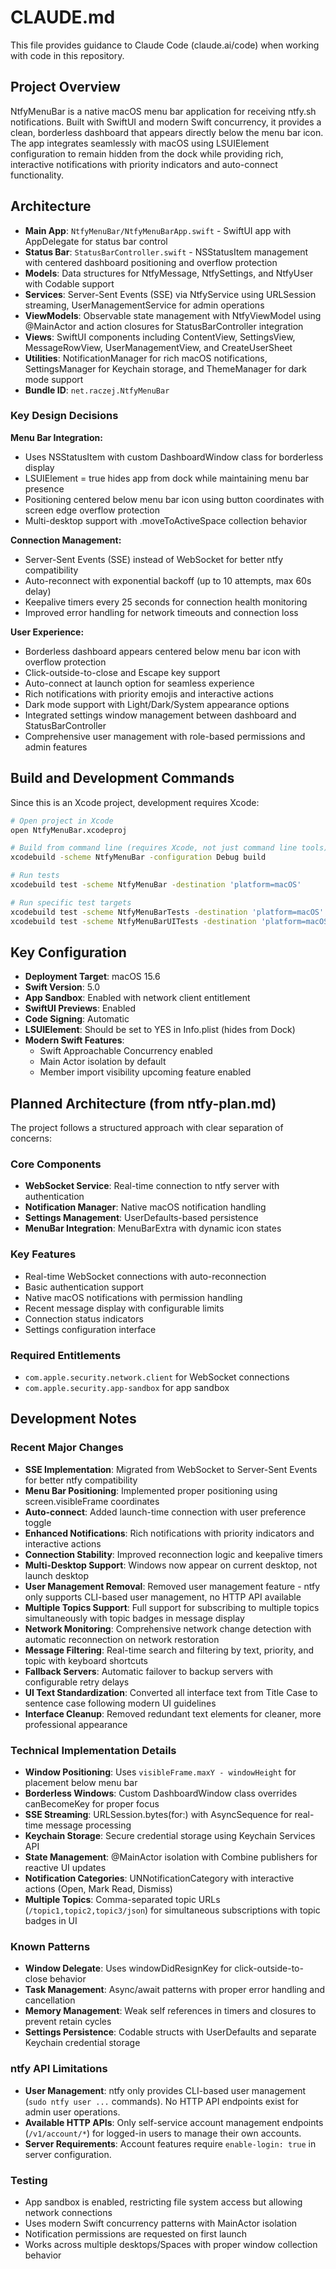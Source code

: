# CLAUDE.md

This file provides guidance to Claude Code (claude.ai/code) when working with code in this repository.

## Project Overview

NtfyMenuBar is a native macOS menu bar application for receiving ntfy.sh notifications. Built with SwiftUI and modern Swift concurrency, it provides a clean, borderless dashboard that appears directly below the menu bar icon. The app integrates seamlessly with macOS using LSUIElement configuration to remain hidden from the dock while providing rich, interactive notifications with priority indicators and auto-connect functionality.

## Architecture

- **Main App**: `NtfyMenuBar/NtfyMenuBarApp.swift` - SwiftUI app with AppDelegate for status bar control
- **Status Bar**: `StatusBarController.swift` - NSStatusItem management with centered dashboard positioning and overflow protection
- **Models**: Data structures for NtfyMessage, NtfySettings, and NtfyUser with Codable support
- **Services**: Server-Sent Events (SSE) via NtfyService using URLSession streaming, UserManagementService for admin operations
- **ViewModels**: Observable state management with NtfyViewModel using @MainActor and action closures for StatusBarController integration
- **Views**: SwiftUI components including ContentView, SettingsView, MessageRowView, UserManagementView, and CreateUserSheet
- **Utilities**: NotificationManager for rich macOS notifications, SettingsManager for Keychain storage, and ThemeManager for dark mode support
- **Bundle ID**: `net.raczej.NtfyMenuBar`

### Key Design Decisions

**Menu Bar Integration:**
- Uses NSStatusItem with custom DashboardWindow class for borderless display
- LSUIElement = true hides app from dock while maintaining menu bar presence
- Positioning centered below menu bar icon using button coordinates with screen edge overflow protection
- Multi-desktop support with .moveToActiveSpace collection behavior

**Connection Management:**
- Server-Sent Events (SSE) instead of WebSocket for better ntfy compatibility
- Auto-reconnect with exponential backoff (up to 10 attempts, max 60s delay)
- Keepalive timers every 25 seconds for connection health monitoring
- Improved error handling for network timeouts and connection loss

**User Experience:**
- Borderless dashboard appears centered below menu bar icon with overflow protection
- Click-outside-to-close and Escape key support
- Auto-connect at launch option for seamless experience
- Rich notifications with priority emojis and interactive actions
- Dark mode support with Light/Dark/System appearance options
- Integrated settings window management between dashboard and StatusBarController
- Comprehensive user management with role-based permissions and admin features

## Build and Development Commands

Since this is an Xcode project, development requires Xcode:

```bash
# Open project in Xcode
open NtfyMenuBar.xcodeproj

# Build from command line (requires Xcode, not just command line tools)
xcodebuild -scheme NtfyMenuBar -configuration Debug build

# Run tests
xcodebuild test -scheme NtfyMenuBar -destination 'platform=macOS'

# Run specific test targets
xcodebuild test -scheme NtfyMenuBarTests -destination 'platform=macOS'
xcodebuild test -scheme NtfyMenuBarUITests -destination 'platform=macOS'
```

## Key Configuration

- **Deployment Target**: macOS 15.6
- **Swift Version**: 5.0
- **App Sandbox**: Enabled with network client entitlement
- **SwiftUI Previews**: Enabled
- **Code Signing**: Automatic
- **LSUIElement**: Should be set to YES in Info.plist (hides from Dock)
- **Modern Swift Features**: 
  - Swift Approachable Concurrency enabled
  - Main Actor isolation by default
  - Member import visibility upcoming feature enabled

## Planned Architecture (from ntfy-plan.md)

The project follows a structured approach with clear separation of concerns:

### Core Components
- **WebSocket Service**: Real-time connection to ntfy server with authentication
- **Notification Manager**: Native macOS notification handling
- **Settings Management**: UserDefaults-based persistence
- **MenuBar Integration**: MenuBarExtra with dynamic icon states

### Key Features
- Real-time WebSocket connections with auto-reconnection
- Basic authentication support
- Native macOS notifications with permission handling
- Recent message display with configurable limits
- Connection status indicators
- Settings configuration interface

### Required Entitlements
- `com.apple.security.network.client` for WebSocket connections
- `com.apple.security.app-sandbox` for app sandbox

## Development Notes

### Recent Major Changes
- **SSE Implementation**: Migrated from WebSocket to Server-Sent Events for better ntfy compatibility
- **Menu Bar Positioning**: Implemented proper positioning using screen.visibleFrame coordinates
- **Auto-connect**: Added launch-time connection with user preference toggle
- **Enhanced Notifications**: Rich notifications with priority indicators and interactive actions
- **Connection Stability**: Improved reconnection logic and keepalive timers
- **Multi-Desktop Support**: Windows now appear on current desktop, not launch desktop
- **User Management Removal**: Removed user management feature - ntfy only supports CLI-based user management, no HTTP API available
- **Multiple Topics Support**: Full support for subscribing to multiple topics simultaneously with topic badges in message display
- **Network Monitoring**: Comprehensive network change detection with automatic reconnection on network restoration
- **Message Filtering**: Real-time search and filtering by text, priority, and topic with keyboard shortcuts
- **Fallback Servers**: Automatic failover to backup servers with configurable retry delays
- **UI Text Standardization**: Converted all interface text from Title Case to sentence case following modern UI guidelines
- **Interface Cleanup**: Removed redundant text elements for cleaner, more professional appearance

### Technical Implementation Details
- **Window Positioning**: Uses `visibleFrame.maxY - windowHeight` for placement below menu bar
- **Borderless Windows**: Custom DashboardWindow class overrides canBecomeKey for proper focus
- **SSE Streaming**: URLSession.bytes(for:) with AsyncSequence for real-time message processing
- **Keychain Storage**: Secure credential storage using Keychain Services API
- **State Management**: @MainActor isolation with Combine publishers for reactive UI updates
- **Notification Categories**: UNNotificationCategory with interactive actions (Open, Mark Read, Dismiss)
- **Multiple Topics**: Comma-separated topic URLs (`/topic1,topic2,topic3/json`) for simultaneous subscriptions with topic badges in UI

### Known Patterns
- **Window Delegate**: Uses windowDidResignKey for click-outside-to-close behavior
- **Task Management**: Async/await patterns with proper error handling and cancellation
- **Memory Management**: Weak self references in timers and closures to prevent retain cycles
- **Settings Persistence**: Codable structs with UserDefaults and separate Keychain credential storage

### ntfy API Limitations
- **User Management**: ntfy only provides CLI-based user management (`sudo ntfy user ...` commands). No HTTP API endpoints exist for admin user operations.
- **Available HTTP APIs**: Only self-service account management endpoints (`/v1/account/*`) for logged-in users to manage their own accounts.
- **Server Requirements**: Account features require `enable-login: true` in server configuration.

### Testing
- App sandbox is enabled, restricting file system access but allowing network connections
- Uses modern Swift concurrency patterns with MainActor isolation
- Notification permissions are requested on first launch
- Works across multiple desktops/Spaces with proper window collection behavior